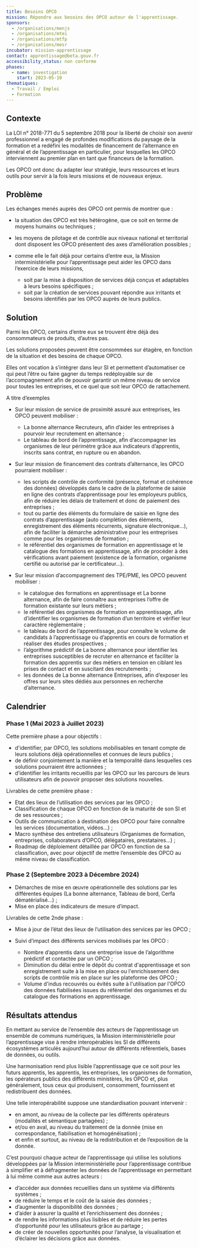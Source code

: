 ```yaml
---
title: Besoins OPCO
mission: Répondre aux besoins des OPCO autour de l'apprentissage.
sponsors:
  - /organisations/menjs
  - /organisations/mtei
  - /organisations/mtfp
  - /organisations/mesr
incubator: mission-apprentissage
contact: apprentissage@beta.gouv.fr
accessibility_status: non conforme
phases:
  - name: investigation
    start: 2023-05-10
thematiques:
  - Travail / Emploi
  - Formation
---
```

## Contexte

La LOI n° 2018-771 du 5 septembre 2018 pour la liberté de choisir son avenir professionnel a engagé de profondes modifications du paysage de la formation et a redéfini les modalités de financement de l’alternance en général et de l’apprentissage en particulier, pour lesquelles les OPCO interviennent au premier plan en tant que financeurs de la formation.

Les OPCO ont donc du adapter leur stratégie, leurs ressources et leurs outils pour servir à la fois leurs missions et de nouveaux enjeux.

## Problème

Les échanges menés auprès des OPCO ont permis de montrer que :

* la situation des OPCO est très hétérogène, que ce soit en terme de moyens humains ou techniques ;
* les moyens de pilotage et de contrôle aux niveaux national et territorial dont disposent les OPCO présentent des axes d’amélioration possibles ;
* comme elle le fait déjà pour certains d’entre eux, la Mission interministérielle pour l’apprentissage peut aider les OPCO dans l’exercice de leurs missions,

  * soit par la mise à disposition de services déjà conçus et adaptables à leurs besoins spécifiques ;
  * soit par la création de services pouvant répondre aux irritants et besoins identifiés par les OPCO auprès de leurs publics.

## Solution

Parmi les OPCO, certains d’entre eux se trouvent être déjà des consommateurs de produits, d’autres pas.

Les solutions proposées peuvent être consommées sur étagère, en fonction de la situation et des besoins de chaque OPCO.

Elles ont vocation à s’intégrer dans leur SI et permettent d’automatiser ce qui peut l’être ou faire gagner du temps redéployable sur de l’accompagnement afin de pouvoir garantir un même niveau de service pour toutes les entreprises, et ce quel que soit leur OPCO de rattachement.

A titre d’exemples

* Sur leur mission de service de proximité assuré aux entreprises, les OPCO peuvent mobiliser :

  * La bonne alternance Recruteurs, afin d’aider les entreprises à pourvoir leur recrutement en alternance ;
  * Le tableau de bord de l’apprentissage, afin d’accompagner les organismes de leur périmètre grâce aux indicateurs d’apprentis, inscrits sans contrat, en rupture ou en abandon.
* Sur leur mission de financement des contrats d’alternance, les OPCO pourraient mobiliser :

  * les scripts de contrôle de conformité (présence, format et cohérence des données) développés dans le cadre de la plateforme de saisie en ligne des contrats d’apprentissage pour les employeurs publics, afin de réduire les délais de traitement et donc de paiement des entreprises ;
  * tout ou partie des éléments du formulaire de saisie en ligne des contrats d’apprentissage (auto complétion des éléments, enregistrement des éléments récurrents, signature électronique…), afin de faciliter la démarche administrative pour les entreprises comme pour les organismes de formation ;
  * le référentiel des organismes de formation en apprentissage et le catalogue des formations en apprentissage, afin de procéder à des vérifications avant paiement (existence de la formation, organisme certifié ou autorisé par le certificateur…).
* Sur leur mission d’accompagnement des TPE/PME, les OPCO peuvent mobiliser :

  * le catalogue des formations en apprentissage et La bonne alternance, afin de faire connaître aux entreprises l’offre de formation existante sur leurs métiers ;
  * le référentiel des organismes de formation en apprentissage, afin d’identifier les organismes de formation d’un territoire et vérifier leur caractère règlementaire ;
  * le tableau de bord de l’apprentissage, pour connaître le volume de candidats à l’apprentissage ou d’apprentis en cours de formation et réaliser des études prospectives ;
  * l’algorithme prédictif de La bonne alternance pour identifier les entreprises susceptibles de recruter en alternance et faciliter la formation des apprentis sur des métiers en tension en ciblant les prises de contact et en suscitant des recrutements ;
  * les données de La bonne alternance Entreprises, afin d’exposer les offres sur leurs sites dédiés aux personnes en recherche d’alternance.

## Calendrier

### Phase 1 (Mai 2023 à Juillet 2023)

Cette première phase a pour objectifs :

* d'identifier, par OPCO, les solutions mobilisables en tenant compte de leurs solutions déjà opérationnelles et connues de leurs publics ;
* de définir conjointement la manière et la temporalité dans lesquelles ces solutions pourraient être actionnées ;
* d’identifier les irritants recueillis par les OPCO sur les parcours de leurs utilisateurs afin de pouvoir proposer des solutions nouvelles.

Livrables de cette première phase :

* Etat des lieux de l’utilisation des services par les OPCO ;
* Classification de chaque OPCO en fonction de la maturité de son SI et de ses ressources ;
* Outils de communication à destination des OPCO pour faire connaître les services (documentation, vidéos…) ;
* Macro synthèse des entretiens utilisateurs (Organismes de formation, entreprises, collaborateurs d’OPCO, délégataires, prestataires…) ;
* Roadmap de déploiement détaillée par OPCO en fonction de sa classification, avec pour objectif de mettre l’ensemble des OPCO au même niveau de classification.

### Phase 2 (Septembre 2023 à Décembre 2024)

* Démarches de mise en œuvre opérationnelle des solutions par les différentes équipes (La bonne alternance, Tableau de bord, Cerfa dématérialisé…) ;
* Mise en place des indicateurs de mesure d’impact.

Livrables de cette 2nde phase :

* Mise à jour de l’état des lieux de l’utilisation des services par les OPCO ;
* Suivi d’impact des différents services mobilisés par les OPCO :

  * Nombre d’apprentis dans une entreprise issue de l’algorithme prédictif et contactée par un OPCO ;
  * Diminution du délai entre le dépôt du contrat d'apprentissage et son enregistrement suite à la mise en place ou l'enrichissement des scripts de contrôle mis en place sur les plateforme des OPCO ;
  * V﻿olume d'indus recouvrés ou évités suite à l'utilisation par l'OPCO des données fiabilisées issues du référentiel des organismes et du catalogue des formations en apprentissage.

## Résultats attendus

En mettant au service de l’ensemble des acteurs de l’apprentissage un ensemble de communs numériques, la Mission interministérielle pour l’apprentissage vise à rendre interopérables les SI de différents écosystèmes articulés aujourd’hui autour de différents référentiels, bases de données, ou outils.

Une harmonisation rend plus lisible l’apprentissage que ce soit pour les futurs apprentis, les apprentis, les entreprises, les organismes de formation, les opérateurs publics des différents ministères, les OPCO et, plus généralement, tous ceux qui produisent, consomment, fournissent et redistribuent des données.

Une telle interopérabilité suppose une standardisation pouvant intervenir :

* en amont, au niveau de la collecte par les différents opérateurs (modalités et sémantique partagées) ;
* et/ou en aval, au niveau du traitement de la donnée (mise en correspondance, fiabilisation et homogénéisation) ;
* et enfin et surtout, au niveau de la redistribution et de l’exposition de la donnée.

C’est pourquoi chaque acteur de l’apprentissage qui utilise les solutions développées par la Mission interministérielle pour l’apprentissage contribue à simplifier et à défragmenter les données de l’apprentissage en permettant à lui même comme aux autres acteurs :

* d’accéder aux données recueillies dans un système via différents systèmes ;
* de réduire le temps et le coût de la saisie des données ;
* d’augmenter la disponibilité des données ;
* d’aider à assurer la qualité et l’enrichissement des données ;
* de rendre les informations plus lisibles et de réduire les pertes d’opportunité pour les utilisateurs grâce au partage ;
* de créer de nouvelles opportunités pour l’analyse, la visualisation et d’éclairer les décisions grâce aux données.